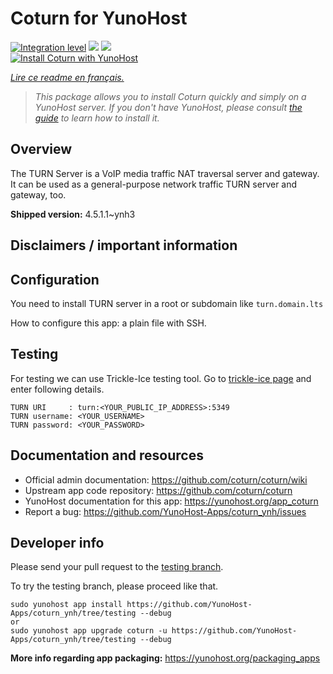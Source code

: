 <!--
N.B.: This README was automatically generated by https://github.com/YunoHost/apps/tree/master/tools/README-generator
It shall NOT be edited by hand.
-->

# Coturn for YunoHost

[![Integration level](https://dash.yunohost.org/integration/coturn.svg)](https://dash.yunohost.org/appci/app/coturn) ![](https://ci-apps.yunohost.org/ci/badges/coturn.status.svg) ![](https://ci-apps.yunohost.org/ci/badges/coturn.maintain.svg)  
[![Install Coturn with YunoHost](https://install-app.yunohost.org/install-with-yunohost.svg)](https://install-app.yunohost.org/?app=coturn)

*[Lire ce readme en français.](./README_fr.md)*

> *This package allows you to install Coturn quickly and simply on a YunoHost server.
If you don't have YunoHost, please consult [the guide](https://yunohost.org/#/install) to learn how to install it.*

## Overview

The TURN Server is a VoIP media traffic NAT traversal server and gateway. It can be used as a general-purpose network traffic TURN server and gateway, too.

**Shipped version:** 4.5.1.1~ynh3



## Disclaimers / important information

## Configuration

You need to install TURN server in a root or subdomain like `turn.domain.lts`

How to configure this app: a plain file with SSH.

## Testing

For testing we can use Trickle-Ice testing tool. Go to [trickle-ice page](https://webrtc.github.io/samples/src/content/peerconnection/trickle-ice) and enter following details.
```
TURN URI     : turn:<YOUR_PUBLIC_IP_ADDRESS>:5349
TURN username: <YOUR_USERNAME>
TURN password: <YOUR_PASSWORD>
```

## Documentation and resources

* Official admin documentation: https://github.com/coturn/coturn/wiki
* Upstream app code repository: https://github.com/coturn/coturn
* YunoHost documentation for this app: https://yunohost.org/app_coturn
* Report a bug: https://github.com/YunoHost-Apps/coturn_ynh/issues

## Developer info

Please send your pull request to the [testing branch](https://github.com/YunoHost-Apps/coturn_ynh/tree/testing).

To try the testing branch, please proceed like that.
```
sudo yunohost app install https://github.com/YunoHost-Apps/coturn_ynh/tree/testing --debug
or
sudo yunohost app upgrade coturn -u https://github.com/YunoHost-Apps/coturn_ynh/tree/testing --debug
```

**More info regarding app packaging:** https://yunohost.org/packaging_apps